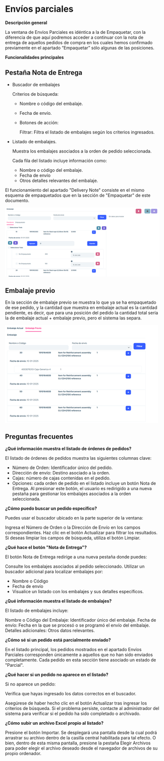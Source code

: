 # Envíos parciales

**Descripción general**

La ventana de Envíos Parciales es idéntica a la de Empaquetar, con la diferencia de que aquí podremos acceder a continuar con la nota de entrega de aquellos pedidos de compra en los cuales hemos confirmado previamente en el apartado “Empaquetar” sólo algunas de las posiciones. 

**Funcionalidades principales**

## Pestaña Nota de Entrega

- Buscador de embalajes

   Criterios de búsqueda:

   - Nombre o código del embalaje.
   - Fecha de envío.
   - Botones de acción:
   
      Filtrar: Filtra el listado de embalajes según los criterios ingresados.

- Listado de embalajes.

   Muestra los embalajes asociados a la orden de pedido seleccionada.

   Cada fila del listado incluye información como:
   - Nombre o código del embalaje.
   - Fecha de envío
   - Otros detalles relevantes del embalaje.

El funcionamiento del apartado "Delivery Note" consiste en el mismo esquema de empaquetados que en la sección de "Empaquetar" de este documento. 

![image](images/orderPendantPartialEnvy.png)

## Embalaje previo 

En la sección de embalaje previo se muestra lo que ya se ha empaquetado de ese pedido, y la cantidad que muestra en embalaje actual es la cantidad pendiente, es decir, que para una posición del pedido la cantidad total sería la de embalaje actual + embalaje previo, pero el sistema las separa. 

![image](images/orderPreviousPendantEnvy.png)


## Preguntas frecuentes

<b>¿Qué información muestra el listado de órdenes de pedidos?</b>
 
El listado de órdenes de pedidos muestra las siguientes columnas clave:

   - Número de Orden: Identificador único del pedido.
   - Dirección de envío: Destino asociado a la orden.
   - Cajas: número de cajas contenidas en el pedido.
   - Opciones: cada orden de pedido en el listado incluye un botón Nota de Entrega. Al presionar este botón, el usuario es redirigido a una nueva pestaña para gestionar los embalajes asociados a la orden seleccionada.
   
<b>¿Cómo puedo buscar un pedido específico?</b>

Puedes usar el buscador ubicado en la parte superior de la ventana:

Ingresa el Número de Orden o la Dirección de Envío en los campos correspondientes.
Haz clic en el botón Actualizar para filtrar los resultados.
Si deseas limpiar los campos de búsqueda, utiliza el botón Limpiar.

<b>¿Qué hace el botón "Nota de Entrega"?</b>

El botón Nota de Entrega redirige a una nueva pestaña donde puedes:

Consulte los embalajes asociados al pedido seleccionado.
Utilizar un buscador adicional para localizar embalajes por:
   - Nombre o Código
   - Fecha de envío
   - Visualice un listado con los embalajes y sus detalles específicos.

<b>¿Qué información muestra el listado de embalajes?</b>

El listado de embalajes incluye:

Nombre o Código del Embalaje: Identificador único del embalaje.
Fecha de envío: Fecha en la que se procesó o se programó el envío del embalaje.
Detalles adicionales: Otros datos relevantes.

<b>¿Cómo sé si un pedido está parcialmente enviado?</b>

En el listado principal, los pedidos mostrados en el apartado Envíos Parciales corresponden únicamente a aquellos que no han sido enviados completamente. Cada pedido en esta sección tiene asociado un estado de "Parcial".

<b>¿Qué hacer si un pedido no aparece en el listado?</b>

Si no aparece un pedido:

Verifica que hayas ingresado los datos correctos en el buscador.

Asegúrese de haber hecho clic en el botón Actualizar tras ingresar los criterios de búsqueda.
Si el problema persiste, contacte al administrador del sistema para verificar si el pedido ha sido completado o archivado.

<b>¿Cómo subir un archivo Excel propio al listado?</b>

Presione el botón Importar. Se desplegará una pantalla desde la cual podrá arrastrar su archivo dentro de la casilla central habilitada para tal efecto. O bien, dentro de esta misma pantalla, presione la pestaña Elegir Archivos para poder elegir el archivo deseado desde el navegador de archivos de su propio ordenador.